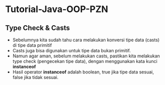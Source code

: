 # Tutorial-Java-OOP-PZN
## Type Check & Casts

* Sebelumnya kita sudah tahu cara melakukan konversi tipe data (casts) di tipe data primitif
* Casts juga bisa digunakan untuk tipe data bukan primitif.
* Namun agar aman, sebelum melakukan casts, pastikan kita melakukan type check (pengecekan tipe data), dengan menggunakan kata kunci **instanceof**
* Hasil operator **instanceof** adalah boolean, true jika tipe data sesuai, false jika tidak sesuai.